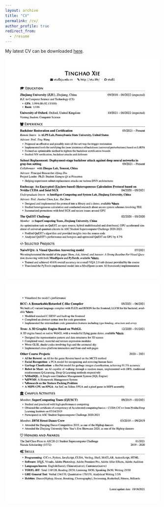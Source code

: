 ```yaml
---
layout: archive
title: "CV"
permalink: /cv/
author_profile: true
redirect_from:
  - /resume
---
```


My latest CV can be downloaded [here](/files/CV_TinghaoXie.pdf).

[![](/images/CV_TinghaoXie-1.png)](/files/CV_TinghaoXie.pdf)

[![](/images/CV_TinghaoXie-2.png)](/files/CV_TinghaoXie.pdf)